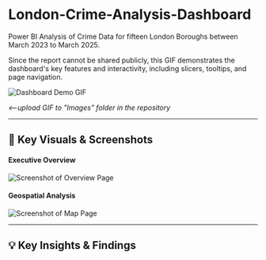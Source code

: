 # London-Crime-Analysis-Dashboard
Power BI Analysis of Crime Data for fifteen London Boroughs between March 2023 to March 2025. 

Since the report cannot be shared publicly, this GIF demonstrates the dashboard's key features and interactivity, including slicers, tooltips, and page navigation.

![Dashboard Demo GIF](Images/dashboard-demo.gif)

*<--upload GIF to "Images" folder in the repository*

---

## 📸 Key Visuals & Screenshots

#### **Executive Overview**
![Screenshot of Overview Page](Images/overview.png)

#### **Geospatial Analysis**
![Screenshot of Map Page](Images/map-view.png)

---

## 💡 Key Insights & Findings
